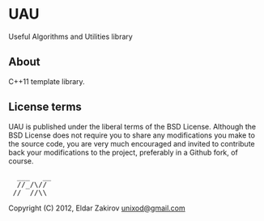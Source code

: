 UAU
===

Useful Algorithms and Utilities library


## About

C++11 template library.


## License terms
UAU is published under the liberal terms of the BSD License. Although the BSD License does not require you to share any modifications you make to the source code, you are very much encouraged and invited to contribute back your modifications to the project, preferably in a Github fork, of course.


<pre>
  ___   __
  //_/\// 
_// _//\\
</pre>
Copyright (C) 2012, Eldar Zakirov <unixod@gmail.com>
